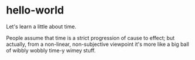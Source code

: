 # hello-world

Let's learn a little about time.

People assume that time is a strict progression of cause to effect; but actually, from a non-linear, non-subjective viewpoint it's more like a big ball of wibbly wobbly time-y wimey stuff.
